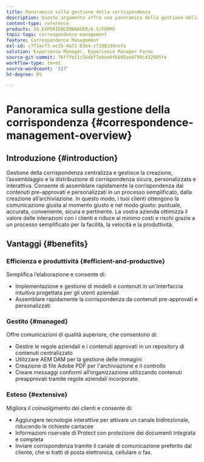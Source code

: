 ```yaml
---
title: Panoramica sulla gestione della corrispondenza
description: Questo argomento offre una panoramica della gestione della corrispondenza.
content-type: reference
products: SG_EXPERIENCEMANAGER/6.5/FORMS
topic-tags: correspondence-management
feature: Correspondence Management
exl-id: c7f1acf3-ec2b-4a71-83a4-c71981d4cefa
solution: Experience Manager, Experience Manager Forms
source-git-commit: 76fffb11c56dbf7ebee9f6805ae0799cd32985fe
workflow-type: tm+mt
source-wordcount: '217'
ht-degree: 0%

---
```


# Panoramica sulla gestione della corrispondenza {#correspondence-management-overview}

## Introduzione {#introduction}

Gestione della corrispondenza centralizza e gestisce la creazione, l’assemblaggio e la distribuzione di corrispondenza sicura, personalizzata e interattiva. Consente di assemblare rapidamente la corrispondenza dai contenuti pre-approvati e personalizzati in un processo semplificato, dalla creazione all’archiviazione. In questo modo, i tuoi clienti ottengono la comunicazione giusta al momento giusto e nel modo giusto: puntuale, accurata, conveniente, sicura e pertinente. La vostra azienda ottimizza il valore delle interazioni con i clienti e riduce al minimo costi e rischi grazie a un processo semplificato per la facilità, la velocità e la produttività.

## Vantaggi {#benefits}

### Efficienza e produttività {#efficient-and-productive}

Semplifica l’elaborazione e consente di:

* Implementazione e gestione di modelli e contenuti in un&#39;interfaccia intuitiva progettata per gli utenti aziendali
* Assemblare rapidamente la corrispondenza da contenuti pre-approvati e personalizzati

### Gestito {#managed}

Offre comunicazioni di qualità superiore, che consentono di:

* Gestire le regole aziendali e i contenuti approvati in un repository di contenuti centralizzato
* Utilizzare AEM DAM per la gestione delle immagini
* Creazione di file Adobe PDF per l&#39;archiviazione e il controllo
* Creare messaggi conformi all’organizzazione utilizzando contenuti preapprovati tramite regole aziendali incorporate.

### Esteso {#extensive}

Migliora il coinvolgimento dei clienti e consente di:

* Aggiungere tecnologie interattive per attivare un canale bidirezionale, riducendo le richieste cartacee
* Informazioni riservate di Protect con protezione dei documenti integrata e completa
* Inviare corrispondenza tramite il canale di comunicazione preferito dal cliente, che si tratti di posta elettronica, cellulare o fax.
